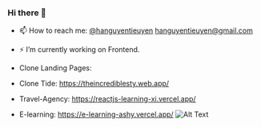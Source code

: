 ### Hi there 👋

- 📫 How to reach me: [@hanguyentieuyen](https://twitter.com/hanguyentieuyen) [hanguyentieuyen@gmail.com](https://gmail.com/)
- ⚡ I’m currently working on Frontend.


- Clone Landing Pages:
- Clone Tide: https://theincrediblesty.web.app/ 
- Travel-Agency: https://reactjs-learning-xi.vercel.app/
- E-learning: https://e-learning-ashy.vercel.app/
![Alt Text](https://static.wixstatic.com/media/4cbe8d_f1ed2800a49649848102c68fc5a66e53~mv2.gif)
